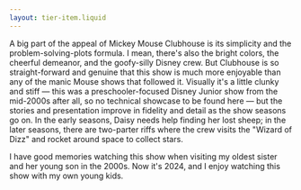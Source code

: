 ```yaml
---
layout: tier-item.liquid
---
```

A big part of the appeal of Mickey Mouse Clubhouse is its simplicity and the problem-solving-plots formula. I mean, there's also the bright colors, the cheerful demeanor, and the goofy-silly Disney crew. But Clubhouse is so straight-forward and genuine that this show is much more enjoyable than any of the manic Mouse shows that followed it. Visually it's a little clunky and stiff — this was a preschooler-focused Disney Junior show from the mid-2000s after all, so no technical showcase to be found here — but the stories and presentation improve in fidelity and detail as the show seasons go on. In the early seasons, Daisy needs help finding her lost sheep; in the later seasons, there are two-parter riffs where the crew visits the "Wizard of Dizz" and rocket around space to collect stars. 

I have good memories watching this show when visiting my oldest sister and her young son in the 2000s. Now it's 2024, and I enjoy watching this show with my own young kids.
